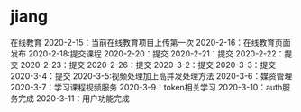 # jiang
在线教育
2020-2-15：当前在线教育项目上传第一次
2020-2-16：在线教育页面发布
2020-2-18:提交课程
2020-2-20：提交
2020-2-21：提交
2020-2-22：提交
2020-2-23：提交
2020-2-26：提交
2020-3-2：提交
2020-3-3：提交
2020-3-4：提交
2020-3-5:视频处理加上高并发处理方法
2020-3-6：媒资管理
2020-3-7：学习课程视频服务
2020-3-9：token相关学习
2020-3-10：auth服务完成
2020-3-11：用户功能完成
